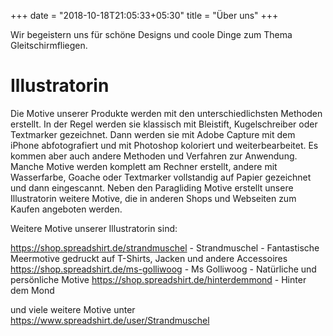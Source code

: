 +++
date = "2018-10-18T21:05:33+05:30"
title = "Über uns"
+++

Wir begeistern uns für schöne Designs und coole Dinge zum Thema Gleitschirmfliegen.

# Illustratorin

Die Motive unserer Produkte werden mit den unterschiedlichsten Methoden erstellt. In der Regel werden sie klassisch mit Bleistift, Kugelschreiber oder Textmarker gezeichnet. Dann werden sie mit Adobe Capture mit dem iPhone abfotografiert und mit Photoshop koloriert und weiterbearbeitet.
Es kommen aber auch andere Methoden und Verfahren zur Anwendung. Manche Motive werden komplett am Rechner erstellt, andere mit Wasserfarbe, Goache oder Textmarker vollstandig auf Papier gezeichnet und dann eingescannt.
Neben den Paragliding Motive erstellt unsere Illustratorin weitere Motive, die in anderen Shops und Webseiten zum Kaufen angeboten werden.

Weitere Motive unserer Illustratorin sind:

https://shop.spreadshirt.de/strandmuschel - Strandmuschel - Fantastische Meermotive gedruckt auf T-Shirts, Jacken und andere Accessoires
https://shop.spreadshirt.de/ms-golliwoog - Ms Golliwoog - Natürliche und persönliche Motive
https://shop.spreadshirt.de/hinterdemmond - Hinter dem Mond

und viele weitere Motive unter
https://www.spreadshirt.de/user/Strandmuschel



